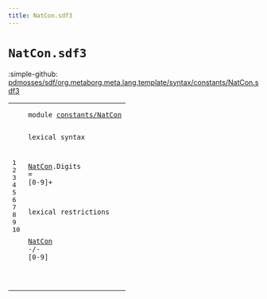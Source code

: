 ```yaml
---
title: NatCon.sdf3
---
```


# `NatCon.sdf3`

:simple-github: [pdmosses/sdf/org.metaborg.meta.lang.template/syntax/constants/NatCon.sdf3]

[pdmosses/sdf/org.metaborg.meta.lang.template/syntax/constants/NatCon.sdf3]: https://github.com/pdmosses/sdf/blob/master/org.metaborg.meta.lang.template/syntax/constants/NatCon.sdf3 "The source file on GitHub"

<div class="sdf3"><table class="highlighttable"><tbody><tr><td class="linenos"><div class="linenodiv"><pre><span></span>1
2
3
4
5
6
7
8
9
10
</pre></div></td>
<td class="code"><pre><code><span class="keyword">module</span> <a href="../../sdf2-core/Sdf2.sdf3#constants/NatCon_95_111" id="constants/NatCon_7_23" title="Referenced at ../../sdf2-core/Sdf2.sdf3 line 7">constants/NatCon</a>

<span class="keyword">lexical syntax</span>
  
 <a href="#NatCon_91_97" id="NatCon_44_50" title="Referenced at line 9; ../IntCon.sdf3 line 13; ../RealCon.sdf3 line 10; ../../layout-constraints/Layout-Constraints.sdf3 line 64; ../../priority/Priority.sdf3 line 15; ../../sdf2-core/Sdf2.sdf3 line 102">NatCon</a>.<span class="cons_Constructor"><span id="Digits_51_57" title="Not referenced locally, nor via imports">Digits</span></span> = [<span class="cons_Regular">0</span>-<span class="cons_Regular">9</span>]+

<span class="keyword">lexical restrictions</span>

 <a href="#NatCon_44_50" id="NatCon_91_97" title="Defined at line 5">NatCon</a> -/- [<span class="cons_Regular">0</span>-<span class="cons_Regular">9</span>]
  
</code></pre></td></tr></tbody></table></div>